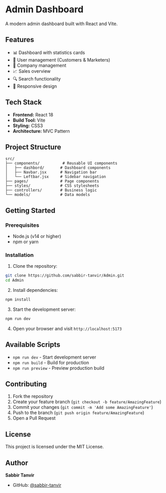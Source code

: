 # Admin Dashboard

A modern admin dashboard built with React and Vite.

## Features

- 📊 Dashboard with statistics cards
- 👥 User management (Customers & Marketers)
- 🏢 Company management
- 📈 Sales overview
- 🔍 Search functionality
- 📱 Responsive design

## Tech Stack

- **Frontend:** React 18
- **Build Tool:** Vite
- **Styling:** CSS3
- **Architecture:** MVC Pattern

## Project Structure

```
src/
├── components/          # Reusable UI components
│   ├── dashbord/       # Dashboard components
│   ├── Navbar.jsx      # Navigation bar
│   └── Leftbar.jsx     # Sidebar navigation
├── pages/              # Page components
├── styles/             # CSS stylesheets
├── controllers/        # Business logic
└── models/             # Data models
```

## Getting Started

### Prerequisites

- Node.js (v14 or higher)
- npm or yarn

### Installation

1. Clone the repository:
```bash
git clone https://github.com/sabbir-tanvir/Admin.git
cd Admin
```

2. Install dependencies:
```bash
npm install
```

3. Start the development server:
```bash
npm run dev
```

4. Open your browser and visit `http://localhost:5173`

## Available Scripts

- `npm run dev` - Start development server
- `npm run build` - Build for production
- `npm run preview` - Preview production build

## Contributing

1. Fork the repository
2. Create your feature branch (`git checkout -b feature/AmazingFeature`)
3. Commit your changes (`git commit -m 'Add some AmazingFeature'`)
4. Push to the branch (`git push origin feature/AmazingFeature`)
5. Open a Pull Request

## License

This project is licensed under the MIT License.

## Author

**Sabbir Tanvir**
- GitHub: [@sabbir-tanvir](https://github.com/sabbir-tanvir)
